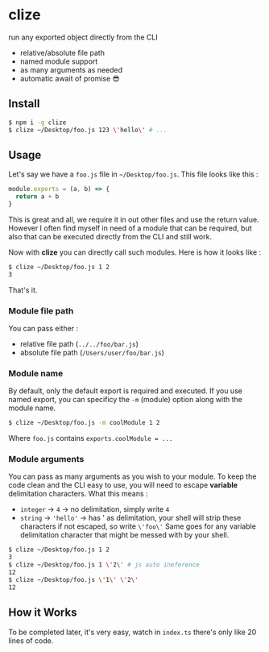 # clize

run any exported object directly from the CLI
- relative/absolute file path
- named module support
- as many arguments as needed
- automatic await of promise 😎

## Install
```bash
$ npm i -g clize
$ clize ~/Desktop/foo.js 123 \'hello\' # ...
```

## Usage
Let's say we have a `foo.js` file in `~/Desktop/foo.js`. This file looks like this :
```javascript
module.exports = (a, b) => {
  return a + b
}
```
This is great and all, we require it in out other files and use the return value.
However I often find myself in need of a module that can be required, but also that can be
executed directly from the CLI and still work.

Now with **clize** you can directly call such modules. Here is how it looks like :
```bash
$ clize ~/Desktop/foo.js 1 2
3
```

That's it.

### Module file path
You can pass either :
- relative file path (`../../foo/bar.js`)
- absolute file path (`/Users/user/foo/bar.js`)

### Module name
By default, only the default export is required and executed.
If you use named export, you can specificy the `-m` (module) option along with the module name.
```bash
$ clize ~/Desktop/foo.js -m coolModule 1 2
```
Where `foo.js` contains `exports.coolModule = ...`

### Module arguments
You can pass as many arguments as you wish to your module. To keep the code clean
and the CLI easy to use, you will need to escape **variable** delimitation characters.
What this means :
- `integer` -> `4` -> no delimitation, simply write `4`
- `string` -> `'hello'` -> has ' as delimitation, your shell will strip these characters if not escaped, so write `\'foo\'`
Same goes for any variable delimitation character that might be messed with by your shell.
```bash
$ clize ~/Desktop/foo.js 1 2
3
$ clize ~/Desktop/foo.js 1 \'2\' # js auto ineference
12
$ clize ~/Desktop/foo.js \'1\' \'2\'
12
```

## How it Works
To be completed later, it's very easy, watch in `index.ts` there's only like 20 lines of code.
